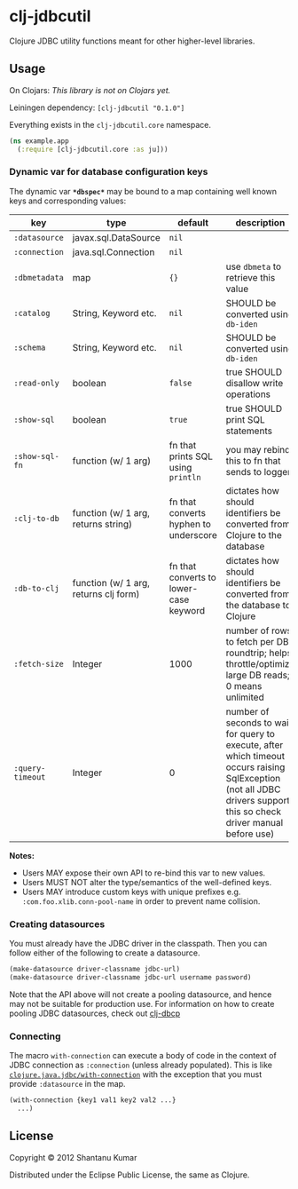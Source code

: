 # clj-jdbcutil

Clojure JDBC utility functions meant for other higher-level libraries.

## Usage

On Clojars: _This library is not on Clojars yet._

Leiningen dependency: `[clj-jdbcutil "0.1.0"]`

Everything exists in the `clj-jdbcutil.core` namespace.

```clojure
(ns example.app
  (:require [clj-jdbcutil.core :as ju]))
```

### Dynamic var for database configuration keys

The dynamic var **`*dbspec*`** may be bound to a map containing well known keys and
corresponding values:


| key              | type                                  | default | description |
|------------------|---------------------------------------|---------|-------------|
| `:datasource`    | javax.sql.DataSource                  | `nil`   |             |
| `:connection`    | java.sql.Connection                   | `nil`   |             |
| `:dbmetadata`    | map                                   | `{}`    | use `dbmeta` to retrieve this value |
| `:catalog`       | String, Keyword etc.                  | `nil`   | SHOULD be converted using `db-iden` |
| `:schema`        | String, Keyword etc.                  | `nil`   | SHOULD be converted using `db-iden` |
| `:read-only`     | boolean                               | `false` | true SHOULD disallow write operations |
| `:show-sql`      | boolean                               | `true`  | true SHOULD print SQL statements |
| `:show-sql-fn`   | function (w/ 1 arg)                   | fn that prints SQL using `println`     | you may rebind this to fn that sends to logger |
| `:clj-to-db`     | function (w/ 1 arg, returns string)   | fn that converts hyphen to underscore  | dictates how should identifiers be converted from Clojure to the database |
| `:db-to-clj`     | function (w/ 1 arg, returns clj form) | fn that converts to lower-case keyword | dictates how should identifiers be converted from the database to Clojure |
| `:fetch-size`    | Integer                               | 1000    | number of rows to fetch per DB roundtrip; helps throttle/optimize large DB reads; 0 means unlimited |
| `:query-timeout` | Integer                               | 0       | number of seconds to wait for query to execute, after which timeout occurs raising SqlException (not all JDBC drivers support this so check driver manual before use) |


**Notes:**

* Users MAY expose their own API to re-bind this var to new values.
* Users MUST NOT alter the type/semantics of the well-defined keys.
* Users MAY introduce custom keys with unique prefixes e.g.
  `:com.foo.xlib.conn-pool-name` in order to prevent name collision.

### Creating datasources

You must already have the JDBC driver in the classpath. Then you can follow
either of the following to create a datasource.

```clojure
(make-datasource driver-classname jdbc-url)
(make-datasource driver-classname jdbc-url username password)
```

Note that the API above will not create a pooling datasource, and hence may not
be suitable for production use. For information on how to create pooling JDBC
datasources, check out [clj-dbcp](https://github.com/kumarshantanu/clj-dbcp)

### Connecting

The macro `with-connection` can execute a body of code in the context of
JDBC connection as `:connection` (unless already populated). This is like
[`clojure.java.jdbc/with-connection`](https://github.com/clojure/java.jdbc)
with the exception that you must provide `:datasource` in the map.

```clojure
(with-connection {key1 val1 key2 val2 ...}
  ...)
```

## License

Copyright © 2012 Shantanu Kumar

Distributed under the Eclipse Public License, the same as Clojure.
